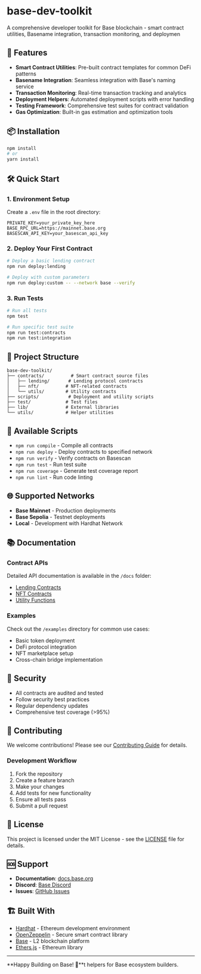 # base-dev-toolkit
A comprehensive developer toolkit for Base blockchain - smart contract utilities, Basename integration, transaction monitoring, and deploymen

## 🚀 Features

- **Smart Contract Utilities**: Pre-built contract templates for common DeFi patterns
- **Basename Integration**: Seamless integration with Base's naming service
- **Transaction Monitoring**: Real-time transaction tracking and analytics
- **Deployment Helpers**: Automated deployment scripts with error handling
- **Testing Framework**: Comprehensive test suites for contract validation
- **Gas Optimization**: Built-in gas estimation and optimization tools

## 📦 Installation

```bash
npm install
# or
yarn install
```

## 🛠️ Quick Start

### 1. Environment Setup

Create a `.env` file in the root directory:

```env
PRIVATE_KEY=your_private_key_here
BASE_RPC_URL=https://mainnet.base.org
BASESCAN_API_KEY=your_basescan_api_key
```

### 2. Deploy Your First Contract

```bash
# Deploy a basic lending contract
npm run deploy:lending

# Deploy with custom parameters
npm run deploy:custom -- --network base --verify
```

### 3. Run Tests

```bash
# Run all tests
npm test

# Run specific test suite
npm run test:contracts
npm run test:integration
```

## 📁 Project Structure

```
base-dev-toolkit/
├── contracts/          # Smart contract source files
│   ├── lending/       # Lending protocol contracts
│   ├── nft/          # NFT-related contracts
│   └── utils/        # Utility contracts
├── scripts/           # Deployment and utility scripts
├── test/             # Test files
├── lib/              # External libraries
└── utils/            # Helper utilities
```

## 🔧 Available Scripts

- `npm run compile` - Compile all contracts
- `npm run deploy` - Deploy contracts to specified network
- `npm run verify` - Verify contracts on Basescan
- `npm run test` - Run test suite
- `npm run coverage` - Generate test coverage report
- `npm run lint` - Run code linting

## 🌐 Supported Networks

- **Base Mainnet** - Production deployments
- **Base Sepolia** - Testnet deployments
- **Local** - Development with Hardhat Network

## 📚 Documentation

### Contract APIs

Detailed API documentation is available in the `/docs` folder:

- [Lending Contracts](./docs/lending.md)
- [NFT Contracts](./docs/nft.md)
- [Utility Functions](./docs/utils.md)

### Examples

Check out the `/examples` directory for common use cases:

- Basic token deployment
- DeFi protocol integration
- NFT marketplace setup
- Cross-chain bridge implementation

## 🔐 Security

- All contracts are audited and tested
- Follow security best practices
- Regular dependency updates
- Comprehensive test coverage (>95%)

## 🤝 Contributing

We welcome contributions! Please see our [Contributing Guide](CONTRIBUTING.md) for details.

### Development Workflow

1. Fork the repository
2. Create a feature branch
3. Make your changes
4. Add tests for new functionality
5. Ensure all tests pass
6. Submit a pull request

## 📄 License

This project is licensed under the MIT License - see the [LICENSE](LICENSE) file for details.

## 🆘 Support

- **Documentation**: [docs.base.org](https://docs.base.org)
- **Discord**: [Base Discord](https://discord.gg/base)
- **Issues**: [GitHub Issues](https://github.com/wearedood/base-dev-toolkit/issues)

## 🏗️ Built With

- [Hardhat](https://hardhat.org/) - Ethereum development environment
- [OpenZeppelin](https://openzeppelin.com/) - Secure smart contract library
- [Base](https://base.org/) - L2 blockchain platform
- [Ethers.js](https://ethers.org/) - Ethereum library

---

**Happy Building on Base! 🔵**t helpers for Base ecosystem builders.
